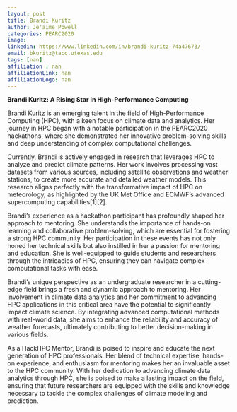```yaml
---
layout: post
title: Brandi Kuritz
author: Je'aime Powell
categories: PEARC2020
image: 
linkedin: https://www.linkedin.com/in/brandi-kuritz-74a47673/ 
email: bkuritz@tacc.utexas.edu
tags: [nan]
affiliation : nan 
affiliationLink: nan
affiliationLogo: nan                      
---
```


**Brandi Kuritz: A Rising Star in High-Performance Computing**
 
 Brandi Kuritz is an emerging talent in the field of High-Performance Computing (HPC), with a keen focus on climate data and analytics. Her journey in HPC began with a notable participation in the PEARC2020 hackathons, where she demonstrated her innovative problem-solving skills and deep understanding of complex computational challenges.
 
 Currently, Brandi is actively engaged in research that leverages HPC to analyze and predict climate patterns. Her work involves processing vast datasets from various sources, including satellite observations and weather stations, to create more accurate and detailed weather models. This research aligns perfectly with the transformative impact of HPC on meteorology, as highlighted by the UK Met Office and ECMWF’s advanced supercomputing capabilities[1][2].
 
 Brandi’s experience as a hackathon participant has profoundly shaped her approach to mentoring. She understands the importance of hands-on learning and collaborative problem-solving, which are essential for fostering a strong HPC community. Her participation in these events has not only honed her technical skills but also instilled in her a passion for mentoring and education. She is well-equipped to guide students and researchers through the intricacies of HPC, ensuring they can navigate complex computational tasks with ease.
 
 Brandi’s unique perspective as an undergraduate researcher in a cutting-edge field brings a fresh and dynamic approach to mentoring. Her involvement in climate data analytics and her commitment to advancing HPC applications in this critical area have the potential to significantly impact climate science. By integrating advanced computational methods with real-world data, she aims to enhance the reliability and accuracy of weather forecasts, ultimately contributing to better decision-making in various fields.
 
 As a HackHPC Mentor, Brandi is poised to inspire and educate the next generation of HPC professionals. Her blend of technical expertise, hands-on experience, and enthusiasm for mentoring makes her an invaluable asset to the HPC community. With her dedication to advancing climate data analytics through HPC, she is poised to make a lasting impact on the field, ensuring that future researchers are equipped with the skills and knowledge necessary to tackle the complex challenges of climate modeling and prediction.  
                    
